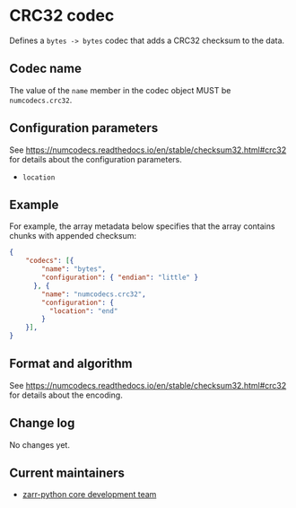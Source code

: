 # CRC32 codec

Defines a `bytes -> bytes` codec that adds a CRC32 checksum to the data.

## Codec name

The value of the `name` member in the codec object MUST be `numcodecs.crc32`.

## Configuration parameters

See https://numcodecs.readthedocs.io/en/stable/checksum32.html#crc32 for details about the configuration parameters.

- `location`

## Example

For example, the array metadata below specifies that the array contains chunks with appended checksum:

```json
{
    "codecs": [{ 
        "name": "bytes", 
        "configuration": { "endian": "little" } 
      }, {
        "name": "numcodecs.crc32",
        "configuration": {
          "location": "end"
        }
    }],
}
```


## Format and algorithm

See https://numcodecs.readthedocs.io/en/stable/checksum32.html#crc32 for details about the encoding.

## Change log

No changes yet.

## Current maintainers

* [zarr-python core development team](https://github.com/orgs/zarr-developers/teams/python-core-devs)
